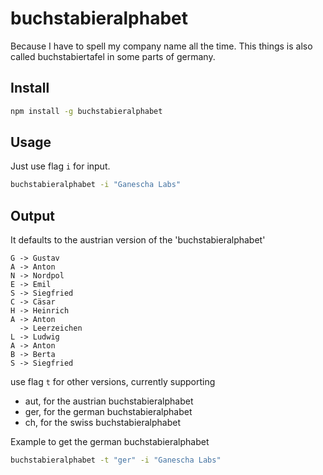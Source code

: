 # buchstabieralphabet
Because I have to spell my company name all the time.
This things is also called buchstabiertafel in some parts of germany.

## Install

```bash
npm install -g buchstabieralphabet
```

## Usage
Just use flag `i` for input.

```bash
buchstabieralphabet -i "Ganescha Labs"
```

## Output
It defaults to the austrian version of the 'buchstabieralphabet'

```
G -> Gustav
A -> Anton
N -> Nordpol
E -> Emil
S -> Siegfried
C -> Cäsar
H -> Heinrich
A -> Anton
  -> Leerzeichen
L -> Ludwig
A -> Anton
B -> Berta
S -> Siegfried
```

 use flag `t` for other versions, currently supporting
 
 - aut, for the austrian buchstabieralphabet
 - ger, for the german buchstabieralphabet
 - ch, for the swiss buchstabieralphabet

Example to get the german buchstabieralphabet

```bash
buchstabieralphabet -t "ger" -i "Ganescha Labs"
```